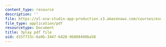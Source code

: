 ```yaml
---
content_type: resource
description: ''
file: https://ol-ocw-studio-app-production.s3.amazonaws.com/courses/esd-290-special-topics-in-supply-chain-management-spring-2005/d15f733c6a9b34476d2896808490ba58_H7vyIn6WtOk.pdf
file_type: application/pdf
resourcetype: Document
title: 3play pdf file
uid: d15f733c-6a9b-3447-6d28-96808490ba58
---
```

